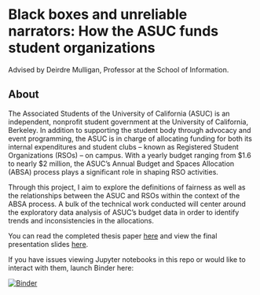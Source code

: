 # Black boxes and unreliable narrators: How the ASUC funds student organizations
Advised by Deirdre Mulligan, Professor at the School of Information.

## About

The Associated Students of the University of California (ASUC) is an independent, nonprofit student government at the University of California, Berkeley. In addition to supporting the student body through advocacy and event programming, the ASUC is in charge of allocating funding for both its internal expenditures and student clubs – known as Registered Student Organizations (RSOs) – on campus. With a yearly budget ranging from $1.6 to nearly $2 million, the ASUC’s Annual Budget and Spaces Allocation (ABSA) process plays a significant role in shaping RSO activities. 

Through this project, I aim to explore the definitions of fairness as well as the relationships between the ASUC and RSOs within the context of the ABSA process. A bulk of the technical work conducted will center around the exploratory data analysis of ASUC’s budget data in order to identify trends and inconsistencies in the allocations.

You can read the completed thesis paper [here](https://drive.google.com/drive/u/4/recent) and view the final presentation slides [here](https://docs.google.com/presentation/d/1vVZLJHX2PkrRCkN4yozNz070lWiRD9jKdCnBx6Z68H0/edit?usp=sharing).

If you have issues viewing Jupyter notebooks in this repo or would like to interact with them, launch Binder here:

[![Binder](https://mybinder.org/badge_logo.svg)](https://mybinder.org/v2/gh/sydneytrieu/senior-thesis/main)